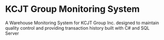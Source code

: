 # KCJT Group Monitoring System
A Warehouse Monitoring System for KCJT Group Inc. designed to maintain quality control and providing transaction history built with C# and SQL Server
